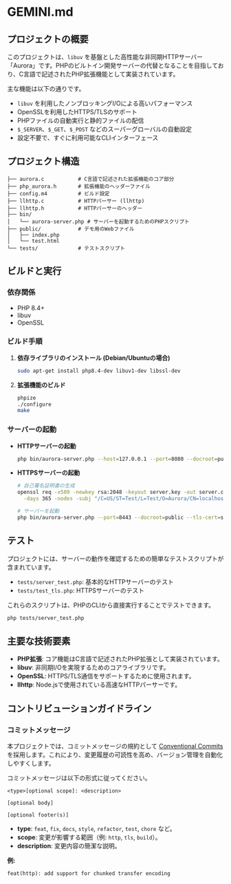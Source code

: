 # GEMINI.md

## プロジェクトの概要

このプロジェクトは、`libuv` を基盤とした高性能な非同期HTTPサーバー「Aurora」です。PHPのビルトイン開発サーバーの代替となることを目指しており、C言語で記述されたPHP拡張機能として実装されています。

主な機能は以下の通りです。

-   `libuv` を利用したノンブロッキングI/Oによる高いパフォーマンス
-   OpenSSLを利用したHTTPS/TLSのサポート
-   PHPファイルの自動実行と静的ファイルの配信
-   `$_SERVER`、`$_GET`、`$_POST` などのスーパーグローバルの自動設定
-   設定不要で、すぐに利用可能なCLIインターフェース

## プロジェクト構造

```
├── aurora.c           # C言語で記述された拡張機能のコア部分
├── php_aurora.h       # 拡張機能のヘッダーファイル
├── config.m4          # ビルド設定
├── llhttp.c           # HTTPパーサー (llhttp)
├── llhttp.h           # HTTPパーサーのヘッダー
├── bin/
│   └── aurora-server.php # サーバーを起動するためのPHPスクリプト
├── public/            # デモ用のWebファイル
│   ├── index.php
│   └── test.html
└── tests/             # テストスクリプト
```

## ビルドと実行

### 依存関係

-   PHP 8.4+
-   libuv
-   OpenSSL

### ビルド手順

1.  **依存ライブラリのインストール (Debian/Ubuntuの場合)**
    ```bash
    sudo apt-get install php8.4-dev libuv1-dev libssl-dev
    ```

2.  **拡張機能のビルド**
    ```bash
    phpize
    ./configure
    make
    ```

### サーバーの起動

-   **HTTPサーバーの起動**
    ```bash
    php bin/aurora-server.php --host=127.0.0.1 --port=8080 --docroot=public
    ```

-   **HTTPSサーバーの起動**
    ```bash
    # 自己署名証明書の生成
    openssl req -x509 -newkey rsa:2048 -keyout server.key -out server.crt \
      -days 365 -nodes -subj "/C=US/ST=Test/L=Test/O=Aurora/CN=localhost"

    # サーバーを起動
    php bin/aurora-server.php --port=8443 --docroot=public --tls-cert=server.crt --tls-key=server.key
    ```

## テスト

プロジェクトには、サーバーの動作を確認するための簡単なテストスクリプトが含まれています。

-   `tests/server_test.php`: 基本的なHTTPサーバーのテスト
-   `tests/test_tls.php`: HTTPSサーバーのテスト

これらのスクリプトは、PHPのCLIから直接実行することでテストできます。

```bash
php tests/server_test.php
```

## 主要な技術要素

-   **PHP拡張**: コア機能はC言語で記述されたPHP拡張として実装されています。
-   **libuv**: 非同期I/Oを実現するためのコアライブラリです。
-   **OpenSSL**: HTTPS/TLS通信をサポートするために使用されます。
-   **llhttp**: Node.jsで使用されている高速なHTTPパーサーです。

## コントリビューションガイドライン

### コミットメッセージ

本プロジェクトでは、コミットメッセージの規約として [Conventional Commits](https://www.conventionalcommits.org/) を採用します。これにより、変更履歴の可読性を高め、バージョン管理を自動化しやすくします。

コミットメッセージは以下の形式に従ってください。

```
<type>[optional scope]: <description>

[optional body]

[optional footer(s)]
```

-   **type**: `feat`, `fix`, `docs`, `style`, `refactor`, `test`, `chore` など。
-   **scope**: 変更が影響する範囲（例: `http`, `tls`, `build`）。
-   **description**: 変更内容の簡潔な説明。

**例:**

```
feat(http): add support for chunked transfer encoding
```


```